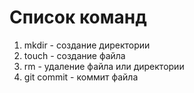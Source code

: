 # Список команд

1. mkdir - создание директории
2. touch - создание файла 
3. rm - удаление файла или директории
4. git commit - коммит файла